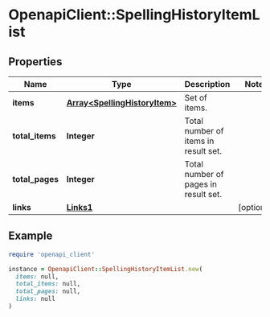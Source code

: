 # OpenapiClient::SpellingHistoryItemList

## Properties

| Name | Type | Description | Notes |
| ---- | ---- | ----------- | ----- |
| **items** | [**Array&lt;SpellingHistoryItem&gt;**](SpellingHistoryItem.md) | Set of items. |  |
| **total_items** | **Integer** | Total number of items in result set. |  |
| **total_pages** | **Integer** | Total number of pages in result set. |  |
| **links** | [**Links1**](Links1.md) |  | [optional] |

## Example

```ruby
require 'openapi_client'

instance = OpenapiClient::SpellingHistoryItemList.new(
  items: null,
  total_items: null,
  total_pages: null,
  links: null
)
```

